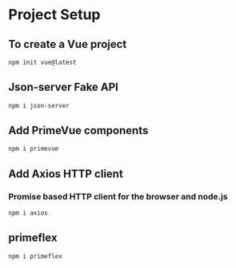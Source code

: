 
# Project Setup

## To create a Vue project
```sh
npm init vue@latest
```

## Json-server Fake API

```sh
npm i json-server
```

## Add PrimeVue components

```sh
npm i primevue
```
## Add Axios HTTP client
### Promise based HTTP client for the browser and node.js

```sh
npm i axios
```

## primeflex
```sh
npm i primeflex
```